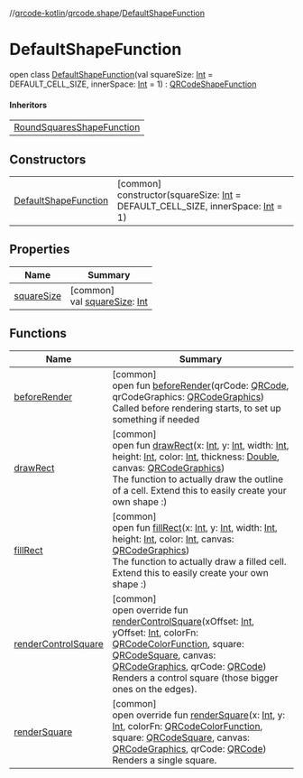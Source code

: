 //[qrcode-kotlin](../../../index.md)/[qrcode.shape](../index.md)/[DefaultShapeFunction](index.md)

# DefaultShapeFunction

open class [DefaultShapeFunction](index.md)(val squareSize: [Int](https://kotlinlang.org/api/latest/jvm/stdlib/kotlin-stdlib/kotlin/-int/index.html) = DEFAULT_CELL_SIZE, innerSpace: [Int](https://kotlinlang.org/api/latest/jvm/stdlib/kotlin-stdlib/kotlin/-int/index.html) = 1) : [QRCodeShapeFunction](../-q-r-code-shape-function/index.md)

#### Inheritors

| |
|---|
| [RoundSquaresShapeFunction](../-round-squares-shape-function/index.md) |

## Constructors

| | |
|---|---|
| [DefaultShapeFunction](-default-shape-function.md) | [common]<br>constructor(squareSize: [Int](https://kotlinlang.org/api/latest/jvm/stdlib/kotlin-stdlib/kotlin/-int/index.html) = DEFAULT_CELL_SIZE, innerSpace: [Int](https://kotlinlang.org/api/latest/jvm/stdlib/kotlin-stdlib/kotlin/-int/index.html) = 1) |

## Properties

| Name | Summary |
|---|---|
| [squareSize](square-size.md) | [common]<br>val [squareSize](square-size.md): [Int](https://kotlinlang.org/api/latest/jvm/stdlib/kotlin-stdlib/kotlin/-int/index.html) |

## Functions

| Name | Summary |
|---|---|
| [beforeRender](../-q-r-code-shape-function/before-render.md) | [common]<br>open fun [beforeRender](../-q-r-code-shape-function/before-render.md)(qrCode: [QRCode](../../qrcode/-q-r-code/index.md), qrCodeGraphics: [QRCodeGraphics](../../qrcode.render/-q-r-code-graphics/index.md))<br>Called before rendering starts, to set up something if needed |
| [drawRect](draw-rect.md) | [common]<br>open fun [drawRect](draw-rect.md)(x: [Int](https://kotlinlang.org/api/latest/jvm/stdlib/kotlin-stdlib/kotlin/-int/index.html), y: [Int](https://kotlinlang.org/api/latest/jvm/stdlib/kotlin-stdlib/kotlin/-int/index.html), width: [Int](https://kotlinlang.org/api/latest/jvm/stdlib/kotlin-stdlib/kotlin/-int/index.html), height: [Int](https://kotlinlang.org/api/latest/jvm/stdlib/kotlin-stdlib/kotlin/-int/index.html), color: [Int](https://kotlinlang.org/api/latest/jvm/stdlib/kotlin-stdlib/kotlin/-int/index.html), thickness: [Double](https://kotlinlang.org/api/latest/jvm/stdlib/kotlin-stdlib/kotlin/-double/index.html), canvas: [QRCodeGraphics](../../qrcode.render/-q-r-code-graphics/index.md))<br>The function to actually draw the outline of a cell. Extend this to easily create your own shape :) |
| [fillRect](fill-rect.md) | [common]<br>open fun [fillRect](fill-rect.md)(x: [Int](https://kotlinlang.org/api/latest/jvm/stdlib/kotlin-stdlib/kotlin/-int/index.html), y: [Int](https://kotlinlang.org/api/latest/jvm/stdlib/kotlin-stdlib/kotlin/-int/index.html), width: [Int](https://kotlinlang.org/api/latest/jvm/stdlib/kotlin-stdlib/kotlin/-int/index.html), height: [Int](https://kotlinlang.org/api/latest/jvm/stdlib/kotlin-stdlib/kotlin/-int/index.html), color: [Int](https://kotlinlang.org/api/latest/jvm/stdlib/kotlin-stdlib/kotlin/-int/index.html), canvas: [QRCodeGraphics](../../qrcode.render/-q-r-code-graphics/index.md))<br>The function to actually draw a filled cell. Extend this to easily create your own shape :) |
| [renderControlSquare](render-control-square.md) | [common]<br>open override fun [renderControlSquare](render-control-square.md)(xOffset: [Int](https://kotlinlang.org/api/latest/jvm/stdlib/kotlin-stdlib/kotlin/-int/index.html), yOffset: [Int](https://kotlinlang.org/api/latest/jvm/stdlib/kotlin-stdlib/kotlin/-int/index.html), colorFn: [QRCodeColorFunction](../../qrcode.color/-q-r-code-color-function/index.md), square: [QRCodeSquare](../../qrcode.internals/-q-r-code-square/index.md), canvas: [QRCodeGraphics](../../qrcode.render/-q-r-code-graphics/index.md), qrCode: [QRCode](../../qrcode/-q-r-code/index.md))<br>Renders a control square (those bigger ones on the edges). |
| [renderSquare](render-square.md) | [common]<br>open override fun [renderSquare](render-square.md)(x: [Int](https://kotlinlang.org/api/latest/jvm/stdlib/kotlin-stdlib/kotlin/-int/index.html), y: [Int](https://kotlinlang.org/api/latest/jvm/stdlib/kotlin-stdlib/kotlin/-int/index.html), colorFn: [QRCodeColorFunction](../../qrcode.color/-q-r-code-color-function/index.md), square: [QRCodeSquare](../../qrcode.internals/-q-r-code-square/index.md), canvas: [QRCodeGraphics](../../qrcode.render/-q-r-code-graphics/index.md), qrCode: [QRCode](../../qrcode/-q-r-code/index.md))<br>Renders a single square. |
